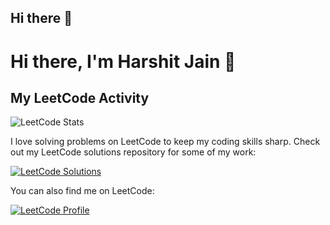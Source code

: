 ## Hi there 👋

<!--
**jharsh1202/jharsh1202** is a ✨ _special_ ✨ repository because its `README.md` (this file) appears on your GitHub profile.

Here are some ideas to get you started:

- 🔭 I’m currently working on ...
- 🌱 I’m currently learning ...
- 👯 I’m looking to collaborate on ...
- 🤔 I’m looking for help with ...
- 💬 Ask me about ...
- 📫 How to reach me: ...
- 😄 Pronouns: ...
- ⚡ Fun fact: ...
-->

# Hi there, I'm Harshit Jain 👋

## My LeetCode Activity

![LeetCode Stats](https://leetcode-stats-api.herokuapp.com/harshit120299)

I love solving problems on LeetCode to keep my coding skills sharp. Check out my LeetCode solutions repository for some of my work:

[![LeetCode Solutions](https://img.shields.io/badge/LeetCode-Solutions-brightgreen)](https://github.com/jharsh1202/jharsh1202)

You can also find me on LeetCode:

[![LeetCode Profile](https://img.shields.io/badge/LeetCode-Profile-blue)](https://leetcode.com/harshit120299)

